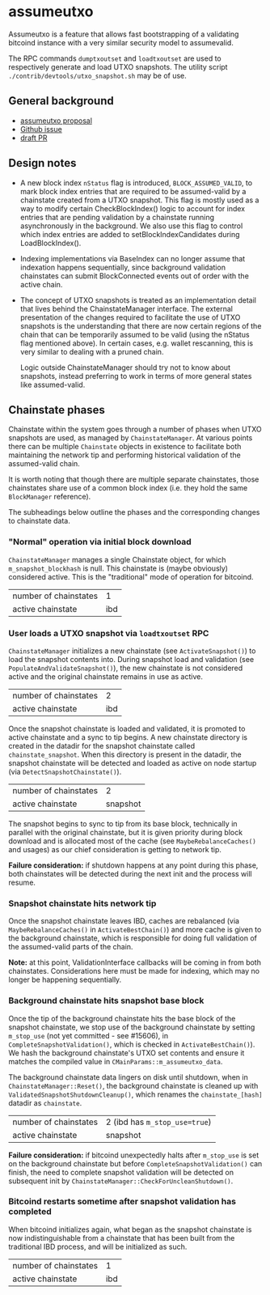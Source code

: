 # assumeutxo

Assumeutxo is a feature that allows fast bootstrapping of a validating bitcoind
instance with a very similar security model to assumevalid.

The RPC commands `dumptxoutset` and `loadtxoutset` are used to respectively generate
and load UTXO snapshots. The utility script `./contrib/devtools/utxo_snapshot.sh` may
be of use.

## General background

- [assumeutxo proposal](https://github.com/jamesob/assumeutxo-docs/tree/2019-04-proposal/proposal)
- [Github issue](https://github.com/bitcoin/bitcoin/issues/15605)
- [draft PR](https://github.com/bitcoin/bitcoin/pull/15606)

## Design notes

- A new block index `nStatus` flag is introduced, `BLOCK_ASSUMED_VALID`, to mark block
  index entries that are required to be assumed-valid by a chainstate created
  from a UTXO snapshot. This flag is mostly used as a way to modify certain
  CheckBlockIndex() logic to account for index entries that are pending validation by a
  chainstate running asynchronously in the background. We also use this flag to control
  which index entries are added to setBlockIndexCandidates during LoadBlockIndex().

- Indexing implementations via BaseIndex can no longer assume that indexation happens
  sequentially, since background validation chainstates can submit BlockConnected
  events out of order with the active chain.

- The concept of UTXO snapshots is treated as an implementation detail that lives
  behind the ChainstateManager interface. The external presentation of the changes
  required to facilitate the use of UTXO snapshots is the understanding that there are
  now certain regions of the chain that can be temporarily assumed to be valid (using
  the nStatus flag mentioned above). In certain cases, e.g. wallet rescanning, this is
  very similar to dealing with a pruned chain.

  Logic outside ChainstateManager should try not to know about snapshots, instead
  preferring to work in terms of more general states like assumed-valid.


## Chainstate phases

Chainstate within the system goes through a number of phases when UTXO snapshots are
used, as managed by `ChainstateManager`. At various points there can be multiple
`Chainstate` objects in existence to facilitate both maintaining the network tip and
performing historical validation of the assumed-valid chain.

It is worth noting that though there are multiple separate chainstates, those
chainstates share use of a common block index (i.e. they hold the same `BlockManager`
reference).

The subheadings below outline the phases and the corresponding changes to chainstate
data.

### "Normal" operation via initial block download

`ChainstateManager` manages a single Chainstate object, for which
`m_snapshot_blockhash` is null. This chainstate is (maybe obviously)
considered active. This is the "traditional" mode of operation for bitcoind.

|    |    |
| ---------- | ----------- |
| number of chainstates | 1 |
| active chainstate | ibd |

### User loads a UTXO snapshot via `loadtxoutset` RPC

`ChainstateManager` initializes a new chainstate (see `ActivateSnapshot()`) to load the
snapshot contents into. During snapshot load and validation (see
`PopulateAndValidateSnapshot()`), the new chainstate is not considered active and the
original chainstate remains in use as active.

|    |    |
| ---------- | ----------- |
| number of chainstates | 2 |
| active chainstate | ibd |

Once the snapshot chainstate is loaded and validated, it is promoted to active
chainstate and a sync to tip begins. A new chainstate directory is created in the
datadir for the snapshot chainstate called `chainstate_snapshot`. When this directory
is present in the datadir, the snapshot chainstate will be detected and loaded as
active on node startup (via `DetectSnapshotChainstate()`).

|    |    |
| ---------- | ----------- |
| number of chainstates | 2 |
| active chainstate | snapshot |

The snapshot begins to sync to tip from its base block, technically in parallel with
the original chainstate, but it is given priority during block download and is
allocated most of the cache (see `MaybeRebalanceCaches()` and usages) as our chief
consideration is getting to network tip.

**Failure consideration:** if shutdown happens at any point during this phase, both
chainstates will be detected during the next init and the process will resume.

### Snapshot chainstate hits network tip

Once the snapshot chainstate leaves IBD, caches are rebalanced
(via `MaybeRebalanceCaches()` in `ActivateBestChain()`) and more cache is given
to the background chainstate, which is responsible for doing full validation of the
assumed-valid parts of the chain.

**Note:** at this point, ValidationInterface callbacks will be coming in from both
chainstates. Considerations here must be made for indexing, which may no longer be happening
sequentially.

### Background chainstate hits snapshot base block

Once the tip of the background chainstate hits the base block of the snapshot
chainstate, we stop use of the background chainstate by setting `m_stop_use` (not yet
committed - see #15606), in `CompleteSnapshotValidation()`, which is checked in
`ActivateBestChain()`). We hash the background chainstate's UTXO set contents and
ensure it matches the compiled value in `CMainParams::m_assumeutxo_data`.

The background chainstate data lingers on disk until shutdown, when in
`ChainstateManager::Reset()`, the background chainstate is cleaned up with
`ValidatedSnapshotShutdownCleanup()`, which renames the `chainstate_[hash]` datadir as
`chainstate`.

|    |    |
| ---------- | ----------- |
| number of chainstates | 2 (ibd has `m_stop_use=true`) |
| active chainstate | snapshot |

**Failure consideration:** if bitcoind unexpectedly halts after `m_stop_use` is set on
the background chainstate but before `CompleteSnapshotValidation()` can finish, the
need to complete snapshot validation will be detected on subsequent init by
`ChainstateManager::CheckForUncleanShutdown()`.

### Bitcoind restarts sometime after snapshot validation has completed

When bitcoind initializes again, what began as the snapshot chainstate is now
indistinguishable from a chainstate that has been built from the traditional IBD
process, and will be initialized as such.

|    |    |
| ---------- | ----------- |
| number of chainstates | 1 |
| active chainstate | ibd |
